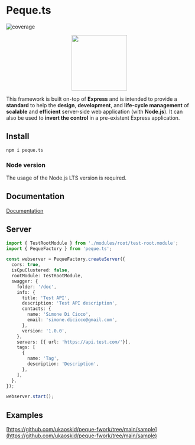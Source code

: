 # Peque.ts

![coverage](https://raw.githubusercontent.com/ukaoskid/peque-fwork/main/.badge-coverage.svg)

<center>
    <img src="https://raw.githubusercontent.com/ukaoskid/peque-fwork/main/docs/images/logo_blue.png" width="150" />
</center>

This framework is built on-top of **Express** and is intended to provide a **standard** to help the **design**, **development**,
and **life-cycle management** of **scalable** and **efficient** server-side web application (with **Node.js**).
It can also be used to **invert the control** in a pre-existent Express application.

## Install
`npm i peque.ts`

### Node version
The usage of the Node.js LTS version is required.

## Documentation
[Documentation](https://www.peque.tech)

## Server
```typescript
import { TestRootModule } from './modules/root/test-root.module';
import { PequeFactory } from 'peque.ts';

const webserver = PequeFactory.createServer({
  cors: true,
  isCpuClustered: false,
  rootModule: TestRootModule,
  swagger: {
    folder: '/doc',
    info: {
      title: 'Test API',
      description: 'Test API description',
      contacts: {
        name: 'Simone Di Cicco',
        email: 'simone.dicicco@gmail.com',
      },
      version: '1.0.0',
    },
    servers: [{ url: 'https://api.test.com/'}],
    tags: [
      {
        name: 'Tag',
        description: 'Description',
      },
    ],
  },
});

webserver.start();
```

## Examples
[https://github.com/ukaoskid/peque-fwork/tree/main/sample](https://github.com/ukaoskid/peque-fwork/tree/main/sample)

